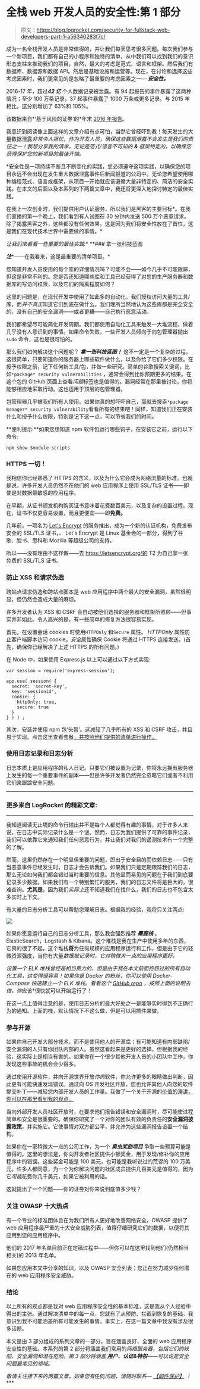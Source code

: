 # 全栈 web 开发人员的安全性:第 1 部分

> 原文：<https://blog.logrocket.com/security-for-fullstack-web-developers-part-1-a56340283f7c/>

成为一名全栈开发人员是非常值得的，并让我们每天思考很多问题。每次我们参与一个新项目，我们都有自己的小程序和独特的清单，从中我们可以找到我们的意识形态支柱来推动我们的项目。自然，最大的考虑是范式、语言和框架。然后我们有数据库、数据源和数据 API。然后是基础设施和运营等。现在，在讨论和选择这些考虑因素时，我们更常见的是忽略了最重要的考虑因素之一— ***安全性。***

2016-17 年，超过***42 亿*** 个人数据记录被泄露。有 94 起报告的事件暴露了这两种情况；至少 100 万条记录，37 起事件暴露了 1000 万条或更多记录。与 2015 年相比，这分别增加了 63%和 105%。

该数据来自*‘基于风险的证券’的*年末 [2016 年报告](https://pages.riskbasedsecurity.com/hubfs/Reports/2016%20Year%20End%20Data%20Breach%20QuickView%20Report.pdf)。

我意识到阅读像上面这样的文章介绍有点可怕，当然它曾经吓到我！每天发生的大量数据泄露*非常令人担忧，作为开发人员，确保这些数据泄露不会发生是我们的责任之一！我想分享我的清单，无论是范式/语言不可知的 **&** 框架特定的，以确保您获得保护您的新项目的最佳开端。*

 *安全性是一项持续不断且不断变化的实践，您必须遵守这项实践，以确保您的项目永远不会出现在发生重大数据泄露事件后新闻报道的公司中。无论您希望使用哪种编程范式、语言或框架，从项目一开始就应该遵循大量非特定的、简洁的安全实践。在本文的后面以及本系列的下两篇文章中，我还将更深入地探讨特定的最佳实践。

在我上一次创业时，我们提供用户认证服务，所以我们是黑客的主要目标*。在我们直播的第一个晚上，我们看到有人试图在 30 分钟内发送 500 万个恶意请求。除了揭露黑客之外，这些都没有任何效果。这是因为我们将安全性放在了首位，这是我们在现代技术世界中需要做的事情。*

 *让我们来看看一些重要的最佳实践:**  **### 拿一张科技蓝图

***注****——在我看来，这是最重要的清单项目。*

您知道开发人员使用的每个库的详细情况吗？可能不会——如今几乎不可能跟踪，但这是非常不利的。您是否还知道哪些库和工具已经获得了对您的生产服务器和数据库的写访问权限，以及它们的隔离程度如何？

这里的问题是，在现代开发中使用了如此多的自动化，我们授权访问大量的工具/库，而*并不真正*知道它们到底在做什么。我们理所当然地认为这些库都是完全安全的，没有自己的安全漏洞——或者更糟——自己执行恶意活动。

我们都希望尽可能简化开发周期。我们都使用自动化工具来触发一大堆流程，做着几乎没有人意识到的事情。如果命令失败，一些开发人员倾向于向包管理器抛出`sudo` 命令，这也是很可怕的。

那么我们如何解决这个问题呢？ ***拿一张科技蓝图！*** 这不一定是一个复杂的过程，这很简单，只要知道你的服务器上哪些软件做什么，以及你给了它们多少权限。在授予权限之前，记下任何新工具/包，并做一些研究。简单的谷歌搜索关键词，比如`*package* security vulnerabilities` ，通常会得到比你预期更多的结果。在这个包的 GitHub 页面上查看*问题*标签也是值得的。漏洞经常在那里被讨论，你将能够相应地采取行动。这也适用于顶层的包管理器。

包管理器几乎被我们所有人使用。如果你真的想吓吓自己，那就去搜索`*package manager* security vulnerability`看看所有的结果吧！同样，知道我们正在安装什么和授予什么权限，特别是记下这一点，可以节省我们的时间。

**便利提示:**如果您想知道 npm 软件包运行哪些钩子，在安装它之前，运行以下命令:

```
npm show $module scripts
```

### HTTPS 一切！

我相信你已经熟悉了 HTTPS 的含义，以及为什么它会成为网络流量的标准。也就是说，许多开发人员仍然不在他们的 web 应用程序上使用 SSL/TLS 证书——即使是对数据最敏感的应用程序。

在早期，从证书颁发机构购买证书意味着花费数百美元，以及复杂的设置过程。现在，证书不仅更容易设置，而且更便宜——即**免费。**

几年前，一项名为 [Let's Encrypt](https://letsencrypt.org/) 的服务推出，成为一个新的认证机构，免费发布安全的 SSL/TLS 证书，*。* Let's Encrypt 是 Linux 基金会的一部分，得到了谷歌、脸书、思科和 Mozilla 等超级公司的支持。

所以——没有理由不这样做——去 https://letsencrypt.org/的 T2 为自己拿一张免费的 SSL/TLS 证书。

### 防止 XSS 和请求伪造

跨站点请求伪造和跨站点脚本是 web 应用程序中两个最大的安全漏洞，虽然很明显，但仍然会造成大量的麻烦。

许多开发者认为 XSS 和 CSRF 会自动被他们选择的服务器和框架所照顾——但事实并非如此。令人高兴的是，有一些简单的修复方法很容易实现。

首先，在设置会话 cookies 时使用`HTTPOnly` 和`Secure` 属性。 *HTTPOnly* 属性防止客户端脚本访问 cookie。*安全*属性确保 Cookie 将通过 HTTPS 连接发送。(首先，确保你已经解决了上述 HTTPS 的所有问题。)

在 Node 中，如果使用 Express.js 以上可以通过以下方式实现:

```
var session = require('express-session');

app.use( session( {
  secret: 'secret-key',
  key: 'sessionid',
  cookie: {
    httpOnly: true,
    secure: true
  }
} ) ) ;
```

其次，安装并使用 npm 包‘头盔’。这减轻了几乎所有的 XSS 和 CSRF 攻击，并且易于实现。点击这里查看套餐[，并按照他们提供的清单进行操作。](https://www.npmjs.com/package/helmet)

### 使用日志记录和日志分析

日志本质上是应用程序的私人日记。只要它们被设置为记录，你将永远拥有服务器上发生的每一个重要事件的副本——但是许多开发者仍然完全忽略它们或者不利用它们来跟踪安全问题。

* * *

### 更多来自 LogRocket 的精彩文章:

* * *

我知道阅读无止境的命令行输出并不是每个人都觉得有趣的事情，对于许多人来说，在日志中实际记录什么是一个谜。然而，日志为我们提供了可靠的事件记录，我们可以依靠它来通知我们任何恶意行为，并让我们对我们的遥测技术有一个完整的了解。

然而，这里仍然存在一个明显但重要的问题，即出于安全目的而依赖日志——只有当恶意事件已经发生时，日志才会告诉我们。如果我们只是定期跟踪我们的日志，那么无论如何我们都会错过当时重要的信息。其他显而易见的问题在于我们到底要记录多少数据。如果我们有一个特别繁忙的服务，我们的日志文件将是巨大的，很难查询。**尤其是**，因为我们*实际上*还不知道我们在找什么，我们的日志也不包含太多实时上下文。

有大量的日志分析工具可以帮助您理解日志。根据我的经验，我将只关注两点:

![](img/2ebf7af481e059fbb75e8d2048dfe7b6.png)

如果你愿意运行自己的日志分析工具，那么我会强烈推荐 ***麋鹿栈*** 。ElasticSearch，Logstash & Kibana。这个堆栈是我在生产中使用多年的东西，它真的很了不起。这个堆栈**将**为任何规模的应用程序运行和工作，但是由于它的轻微资源强度，当你有大量*数据被记录时，它对稍微大一点的应用程序更好。*

 *设置一个 ELK 堆栈曾经是相当费力的，但是由于我在本文前面抱怨过的所有自动化工具，这变得很容易！如果你是 *Docker* 的粉丝，你可以使用 *Docker-Compose* 快速建立一个 ELK 堆栈。看看这个 [GitHub repo](https://github.com/deviantony/docker-elk) ，按照上面的说明去做。你*应该*很快就可以开始运行了！

在这一点上值得注意的是，使用日志分析的最大好处之一是能够实时得到不正确行为的通知。上面的栈，默认情况下不这么做，但是可以用插件来做。

### 参与开源

如果你自己开发大部分技术，而不是使用他人的开源库；有可能知道有内部缺陷/安全漏洞的人只有你团队内部的人。虽然这看起来是更好的选择，但根据我的经验，这实际上是相当有害的。如果你在一个很少其他开发人员的小团队中工作，你发现这些事故的机会会少得多。

通过使用开源软件，并向开源世界开放*你的*软件，你允许更多的眼睛做出判断，因此更有可能快速发现错误。通过向 OS 开发社区开放，您也允许其他人向您的软件提交补丁——减轻您内部开发人员的工作量。我做了一个关于开源的[价值的演讲，你可以在那里看到我的观点。](https://www.youtube.com/watch?v=1D9Z92w0M0A)

当向外部开发人员社区开放时，在要求他们报告错误和安全漏洞时，尽可能使过程简单和安全是很重要的。确保你研究了一个对你的团队有效的负责任的**安全漏洞披露政策**，并实施它。它使事情对双方都公平，并允许为这些漏洞报告设置一个结构。

如果你在一家稍微大一点的公司工作，为一个 ***臭虫奖励项目*** 争取一些预算可能是值得的。这里的想法是，你向开发者社区提供小额奖金，用于发现/修补你的应用程序中的错误。这些奖金可能是 100 美元，也可能是我听说过的荒谬的 100 万美元。许多人都同意，为一个为你解决问题的社区成员提供几百美元是值得的，因为它*可能*花费你几千美元，如果它被利用的话。

这就提出了一个问题——你的证券对你来说到底值多少钱？

### 关注 OWASP 十大热点

有一个专业的标准团体旨在为我们所有人更好地改善网络安全。OWASP 提供了 web 应用程序最严重的十大安全威胁列表，值得仔细研究它们的数据，以便将其应用到您的应用程序中。

他们的 2017 年名单目前正在定稿过程中——但你可以在这里找到他们(仍然相当相关)的 2013 年名单。

如果您应用本文中分享的知识，以及 OWASP 安全列表；您正在努力减少任何潜在的 web 应用程序安全威胁。

### 结论

以上所有的观点都是我对 web 应用程序安全性的基本标准，这是我从个人经验中得出的主张。通过解决清单中的每一点，您就有了从预防、拦截到恢复的基础。我意识到我不可能涵盖所有可能发生的事情，事实上，在这一篇文章中我没有涉及很多话题。

本文是由 3 部分组成的系列文章的一部分，旨在涵盖良好、全面的 web 应用程序安全性的基础。本系列的第 2 部分将涵盖我们常用的*网络服务器，包括它们的缺陷、安全漏洞和潜在危险。第 3 部分将涵盖 ***用户、认证&特权***——可以说是安全问题最常见的领域。*

 *敬请关注接下来的两篇文章，如果您有*任何*问题，请随时联系— [【邮件保护】](/cdn-cgi/l/email-protection#3c4e535e55527c4c594e5f45124c4b) ！****